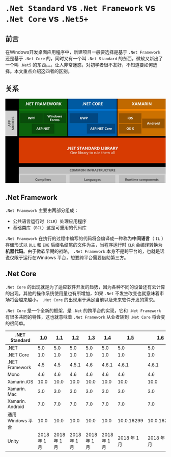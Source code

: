 # `.Net Standard` vs `.Net Framework` vs `.Net Core` vs `.Net5+`

## 前言

在Windows开发桌面应用程序中，新建项目一般要选择是基于 `.Net Framework` 还是基于 `.Net Core` 的，同时又有一个叫 `.Net Standard` 的东西，微软又新出了一个叫 `.Net5` 的东西。。。让人非常迷惑，对初学者很不友好，不知道要如何选择。本文重点介绍这四者的区别。

## 关系

![standard_core_framework关系图](assets/images/standard_core_framework关系图.png)

## .Net Framework

`.Net Framework` 主要由两部分组成：

*  公共语言运行时（`CLR`）处理应用程序
*  基础类库（`BCL`）这是可重用的代码库

`.Net Framework` 在执行的过程中编写的代码将会编译成一种称为**中间语言**（ `IL` ）存储形式以 `DLL` 和 `EXE` 后缀名结尾的文件为主，当程序运行时 `CLR` 会编译转换为**机器代码**。由于微软早期的战略， `.Net Framework` 本身不是跨平台的，也就是话说仅限于运行在Windows 平台，想要跨平台需要借助第三方。

## .Net Core

`.Net Core` 的出现就是为了适应软件开发的趋势，因为各种不同的设备还有云计算的出现，其他的操作系统使用量也有所增加，如果 `.Net` 不发生改变也就意味着市场将会越来越小。 `.Net Core` 的出现用于满足当前以及未来软件开发的需求。

`.Net Core` 是一个全新的框架，是 `.Net` 的跨平台的实现，它和 `.Net Framework` 有很多共同的特性，这也就意味着 `.Net Framework` 从业者转到 `.Net Core` 将会变的很简单。

|.NET Standard|	[1.0](https://github.com/dotnet/standard/blob/master/docs/versions/netstandard1.0.md)|	[1.1](https://github.com/dotnet/standard/blob/master/docs/versions/netstandard1.1.md)|	[1.2](https://github.com/dotnet/standard/blob/master/docs/versions/netstandard1.2.md)|	[1.3](https://github.com/dotnet/standard/blob/master/docs/versions/netstandard1.3.md)|	[1.4](https://github.com/dotnet/standard/blob/master/docs/versions/netstandard1.4.md)|	[1.5](https://github.com/dotnet/standard/blob/master/docs/versions/netstandard1.5.md)|	[1.6](https://github.com/dotnet/standard/blob/master/docs/versions/netstandard1.6.md)|	[2.0](https://github.com/dotnet/standard/blob/master/docs/versions/netstandard2.0.md)|	[2.1](https://github.com/dotnet/standard/blob/master/docs/versions/netstandard2.1.md)|
|-----|-----|-----|-----|-----|-----|-----|-----|-----|-----|
|.NET	|5.0|	5.0|	5.0	|5.0	|5.0|	5.0	|5.0|	5.0|	5.0|
|.NET Core	|1.0|	1.0	|1.0|	1.0|	1.0|	1.0	|1.0|	2.0	|3.0|
|.NET Framework |	4.5|	4.5|	4.5.1|	4.6|	4.6.1|	4.6.1|	4.6.1 |	4.6.1| 	N/A|
|Mono	|4.6|	4.6|	4.6|	4.6|	4.6|	4.6|	4.6	|5.4|	6.4|
|Xamarin.iOS	|10.0|	10.0|	10.0|	10.0|	10.0|	10.0|	10.0|	10.14|	12.16|
|Xamarin. Mac	|3.0|	3.0|	3.0	|3.0|	3.0|	3.0|	3.0|	3.8|	5.16|
|Xamarin. Android	|7.0|	7.0|	7.0|	7.0|	7.0|	7.0|	7.0|	8.0|	10.0|
|通用 Windows 平台	|10.0|	10.0|	10.0|	10.0|	10.0|	10.0.16299|	10.0.16299|	10.0.16299|	待定|
|Unity	|2018 年 1 月|	2018 年 1 月|	2018 年 1 月|	2018 年 1 月|	2018 年 1 月|	2018 年 1 月|	2018 年 1 月|	2018 年 1 月|	2021.2.0b6|
